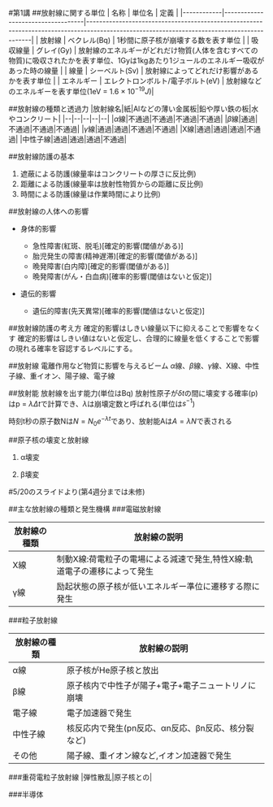 #第1講
##放射線に関する単位
|    名称    |              単位名               |                                                                    定義                                                                   |
|------------|-----------------------------------|-------------------------------------------------------------------------------------------------------------------------------------------|
| 放射線     | ベクレル(Bq)                      | 1秒間に原子核が崩壊する数を表す単位                                                                                                       |
| 吸収線量   | グレイ(Gy)                        | 放射線のエネルギーがどれだけ物質(人体を含むすべての物質)に吸収されたかを表す単位、1Gyは1kgあたり1ジュールのエネルギー吸収があった時の線量 |
| 線量       | シーベルト(Sv)                    | 放射線によってどれだけ影響があるかを表す単位                                                                                              |
| エネルギー | エレクトロンボルト/電子ボルト(eV) | 放射線などのエネルギーを表す単位(1eV = 1.6 × $10^{-19}J$)|

##放射線の種類と透過力
|放射線名|紙|Alなどの薄い金属板|鉛や厚い鉄の板|水やコンクリート|
|--|--|--|--|--|
|$\alpha$線|不通過|不通過|不通過|不通過|
|$\beta$線|通過|不通過|不通過|不通過|
|$\gamma$線|通過|通過|不通過|不通過|
|X線|通過|通過|通過|不通過|
|中性子線|通過|通過|通過|不通過|

##放射線防護の基本

1. 遮蔽による防護(線量率はコンクリートの厚さに反比例)
2. 距離による防護(線量率は放射性物質からの距離に反比例)
3. 時間による防護(線量は作業時間により比例)

##放射線の人体への影響

- 身体的影響
	- 急性障害(紅斑、脱毛)[確定的影響(閾値がある)]
	- 胎児発生の障害(精神遅滞)[確定的影響(閾値がある)]
	- 晩発障害(白内障)[確定的影響(閾値がある)]
	- 晩発障害(がん・白血病)[確率的影響(閾値はないと仮定)]

- 遺伝的影響
	- 遺伝的障害(先天異常)[確率的影響(閾値はないと仮定)]

##放射線防護の考え方
確定的影響はしきい線量以下に抑えることで影響をなくす
確定的影響はしきい値はないと仮定し、合理的に線量を低くすることで影響の現れる確率を容認するレベルにする。

##放射線
電離作用など物質に影響を与えるビーム
$\alpha$線、$\beta$線、$\gamma$線、X線、中性子線、重イオン、陽子線、電子線

##放射能
放射線を出す能力(単位はBq)
放射性原子が$\delta t$の間に壊変する確率(p)はp = $\lambda \Delta t$で計算でき、$\lambda$は崩壊定数と呼ばれる(単位は$s^{-1}$)

時刻t秒の原子数Nは$N = N_0e^{-\lambda t}$であり、放射能Aは$A = \lambda N$で表される

##原子核の壊変と放射線

1. α壊変

2. β壊変

#5/20のスライドより(第4週分までは未修)

##主な放射線の種類と発生機構
###電磁放射線

| 放射線の種類 |                                放射線の説明                               |
|--------------|---------------------------------------------------------------------------|
| X線          | 制動X線:荷電粒子の電場による減速で発生,特性X線:軌道電子の遷移によって発生 |
| γ線          | 励起状態の原子核が低いエネルギー準位に遷移する際に発生                    |

###粒子放射線

| 放射線の種類 |                    放射線の説明                    |
|--------------|----------------------------------------------------|
| α線          | 原子核がHe原子核と放出                             |
| β線          | 原子核内で中性子が陽子+電子+電子ニュートリノに崩壊 |
| 電子線       | 電子加速器で発生                                   |
| 中性子線     | 核反応内で発生(pn反応、αn反応、βn反応、核分裂など) |
| その他       | 陽子線、重イオン線など,イオン加速器で発生          |

###重荷電粒子放射線
|弾性散乱|原子核との|




###半導体






